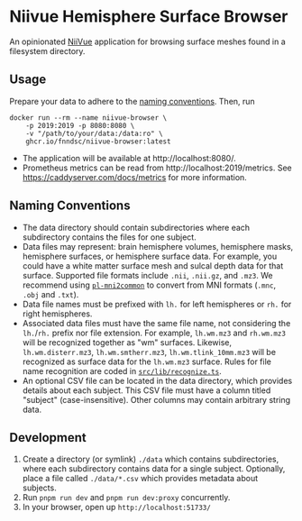 # Niivue Hemisphere Surface Browser

An opinionated [NiiVue](https://github.com/niivue/niivue) application for browsing surface meshes found in a filesystem directory.

## Usage

Prepare your data to adhere to the [naming conventions](#naming-conventions). Then, run

```shell
docker run --rm --name niivue-browser \
    -p 2019:2019 -p 8080:8080 \
    -v "/path/to/your/data:/data:ro" \
    ghcr.io/fnndsc/niivue-browser:latest
```

- The application will be available at http://localhost:8080/.
- Prometheus metrics can be read from http://localhost:2019/metrics. See https://caddyserver.com/docs/metrics for more information.

## Naming Conventions

- The data directory should contain subdirectories where each subdirectory contains the files for one subject.
- Data files may represent: brain hemisphere volumes, hemisphere masks, hemisphere surfaces, or hemisphere surface data.
  For example, you could have a white matter surface mesh and sulcal depth data for that surface.
  Supported file formats include `.nii`, `.nii.gz`, and `.mz3`. We recommend using
  [`pl-mni2common`](https://github.com/FNNDSC/pl-mni2common/) to convert from MNI formats (`.mnc`, `.obj` and `.txt`).
- Data file names must be prefixed with `lh.` for left hemispheres or `rh.` for right hemispheres.
- Associated data files must have the same file name, not considering the `lh.`/`rh.` prefix nor file extension.
  For example, `lh.wm.mz3` and `rh.wm.mz3` will be recognized together as "wm" surfaces.
  Likewise, `lh.wm.disterr.mz3`, `lh.wm.smtherr.mz3`, `lh.wm.tlink_10mm.mz3` will be recognized as surface data
  for the `lh.wm.mz3` surface. Rules for file name recognition are coded in [`src/lib/recognize.ts`](src/lib/recognize.ts).
- An optional CSV file can be located in the data directory, which provides details about each subject. This CSV
  file must have a column titled "subject" (case-insensitive). Other columns may contain arbitrary string data.

## Development

1. Create a directory (or symlink) `./data` which contains subdirectories, where each subdirectory contains
   data for a single subject. Optionally, place a file called `./data/*.csv` which provides metadata about subjects.
2. Run `pnpm run dev` and `pnpm run dev:proxy` concurrently.
3. In your browser, open up `http://localhost:51733/`
